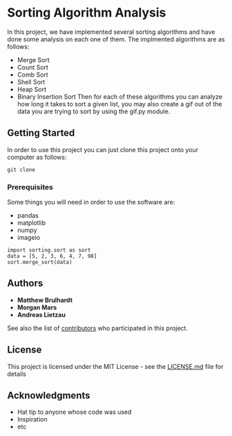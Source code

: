 # Sorting Algorithm Analysis

In this project, we have implemented several sorting algorithms and have done some analysis on each one of them. The implmented algorithms are as follows:
* Merge Sort
* Count Sort
* Comb Sort
* Shell Sort
* Heap Sort
* Binary Insertion Sort
Then for each of these algorithms you can analyze how long it takes to sort a given list, you may also create a gif out of the data you are trying to sort by using the gif.py module.

## Getting Started

In order to use this project you can just clone this project onto your computer as follows:
```
git clone 
```

### Prerequisites

Some things you will need in order to use the software are:
* pandas
* matplotlib
* numpy
* imageio

```
import sorting.sort as sort
data = [5, 2, 3, 6, 4, 7, 98]
sort.merge_sort(data)
```


## Authors

* **Matthew Brulhardt**
* **Morgan Mars**
* **Andreas Lietzau**

See also the list of [contributors](https://github.com/your/project/contributors) who participated in this project.

## License

This project is licensed under the MIT License - see the [LICENSE.md](LICENSE.md) file for details

## Acknowledgments

* Hat tip to anyone whose code was used
* Inspiration
* etc

